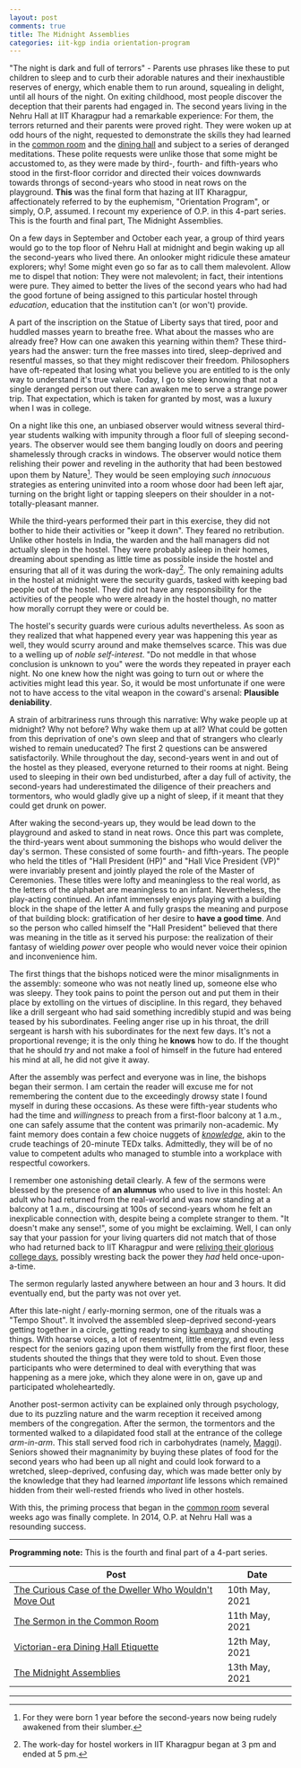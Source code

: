 ```yaml
---
layout: post
comments: true
title: The Midnight Assemblies
categories: iit-kgp india orientation-program
---
```


"The night is dark and full of terrors" - Parents use phrases like these to put children to sleep
and to curb their adorable natures and their inexhaustible reserves of energy, which enable them to
run around, squealing in delight, until all hours of the night. On exiting childhood, most people
discover the deception that their parents had engaged in. The second years living in the Nehru Hall
at IIT Kharagpur had a remarkable experience: For them, the terrors returned and their parents were
proved right. They were woken up at odd hours of the night, requested to demonstrate the skills they
had learned in the [common room](/iit-kgp/india/orientation-program/2021/05/11/orientation-program-iit-kharagpur-part-2/) and the [dining hall](/iit-kgp/india/orientation-program/2021/05/12/orientation-program-iit-kharagpur-part-3/) and subject to a series of deranged
meditations. These polite requests were unlike those that some might be accustomed to, as they were
made by third-, fourth- and fifth-years who stood in the first-floor corridor and directed their
voices downwards towards throngs of second-years who stood in neat rows on the playground. **This**
was the final form that hazing at IIT Kharagpur, affectionately referred to by the euphemism,
"Orientation Program", or simply, O.P, assumed. I recount my experience of O.P. in this 4-part
series. This is the fourth and final part, The Midnight Assemblies.

<!--more-->

On a few days in September and October each year, a group of third years would go to the top floor
of Nehru Hall at midnight and begin waking up all the second-years who lived there. An onlooker
might ridicule these amateur explorers; why! Some might even go so far as to call them
malevolent. Allow me to dispel that notion: They were not malevolent; in fact, their intentions were
pure. They aimed to better the lives of the second years who had had the good fortune of being
assigned to this particular hostel through _education_, education that the institution can't (or
won't) provide.

A part of the inscription on the Statue of Liberty says that tired, poor and huddled masses yearn to
breathe free. What about the masses who are already free?  How can one awaken this yearning within
them? These third-years had the answer: turn the free masses into tired, sleep-deprived and
resentful masses, so that they might rediscover their freedom. Philosophers have oft-repeated that
losing what you believe you are entitled to is the only way to understand it's true value. Today, I
go to sleep knowing that not a single deranged person out there can awaken me to serve a strange
power trip. That expectation, which is taken for granted by most, was a luxury when I was in
college.

On a night like this one, an unbiased observer would witness several third-year students walking
with impunity through a floor full of sleeping second-years. The observer would see them banging
loudly on doors and peering shamelessly through cracks in windows. The observer would notice them
relishing their power and reveling in the authority that had been bestowed upon them by
Nature[^1]. They would be seen employing _such innocuous_ strategies as entering uninvited into a
room whose door had been left ajar, turning on the bright light or tapping sleepers on their
shoulder in a not-totally-pleasant manner.

While the third-years performed their part in this exercise, they did not bother to hide their
activities or "keep it down". They feared no retribution. Unlike other hostels in India, the warden
and the hall managers did not actually sleep in the hostel. They were probably asleep in their
homes, dreaming about spending as little time as possible inside the hostel and ensuring that all of
it was during the work-day[^2]. The only remaining adults in the hostel at midnight were the
security guards, tasked with keeping bad people out of the hostel. They did not have any
responsibility for the activities of the people who were already in the hostel though, no matter how
morally corrupt they were or could be.

The hostel's security guards were curious adults nevertheless. As soon as they realized that what
happened every year was happening this year as well, they would scurry around and make themselves
scarce. This was due to a welling up of _noble self-interest_. "Do not meddle in that whose
conclusion is unknown to you" were the words they repeated in prayer each night. No one knew how the
night was going to turn out or where the activities might lead this year. So, it would be most
unfortunate if one were not to have access to the vital weapon in the coward's arsenal: **Plausible
deniability**.

A strain of arbitrariness runs through this narrative: Why wake people up at midnight? Why not
before? Why wake them up at all? What could be gotten from this deprivation of one's own sleep and
that of strangers who clearly wished to remain uneducated? The first 2 questions can be answered
satisfactorily. While throughout the day, second-years went in and out of the hostel as they
pleased, everyone returned to their rooms at night. Being used to sleeping in their own bed
undisturbed, after a day full of activity, the second-years had underestimated the diligence of
their preachers and tormentors, who would gladly give up a night of sleep, if it meant that they
could get drunk on power.

After waking the second-years up, they would be lead down to the playground and asked to stand in
neat rows. Once this part was complete, the third-years went about summoning the bishops who would
deliver the day's sermon. These consisted of some fourth- and fifth-years. The people who held the
titles of "Hall President (HP)" and "Hall Vice President (VP)" were invariably present and jointly
played the role of the Master of Ceremonies. These titles were lofty and meaningless to the real
world, as the letters of the alphabet are meaningless to an infant. Nevertheless, the play-acting
continued. An infant immensely enjoys playing with a building block in the shape of the letter A and
fully grasps the meaning and purpose of that building block: gratification of her desire to **have a
good time**. And so the person who called himself the "Hall President" believed that there was
meaning in the title as it served his purpose: the realization of their fantasy of wielding
_power_ over people who would never voice their opinion and inconvenience him.

The first things that the bishops noticed were the minor misalignments in the assembly: someone who
was not neatly lined up, someone else who was sleepy. They took pains to point the person out and
put them in their place by extolling on the virtues of discipline. In this regard, they behaved like
a drill sergeant who had said something incredibly stupid and was being teased by his
subordinates. Feeling anger rise up in his throat, the drill sergeant is harsh with his subordinates
for the next few days. It's not a proportional revenge; it is the only thing he **knows** how to
do. If the thought that he should _try_ and not make a fool of himself in the future had entered his
mind at all, he did not give it away.

After the assembly was perfect and everyone was in line, the bishops began their sermon. I am
certain the reader will excuse me for not remembering the content due to the exceedingly drowsy
state I found myself in during these occasions. As these were fifth-year students who had the time
and _willingness_ to preach from a first-floor balcony at 1 a.m., one can safely assume that the
content was primarily non-academic. My faint memory does contain a few choice nuggets of
[_knowledge_](https://www.youtube.com/watch?v=Cv1RJTHf5fk), akin to the crude teachings of 20-minute TEDx talks. Admittedly, they will be of no
value to competent adults who managed to stumble into a workplace with respectful coworkers.

I remember one astonishing detail clearly. A few of the sermons were blessed by the presence of **an
alumnus** who used to live in this hostel: An adult who had returned from the real-world and was now
standing at a balcony at 1 a.m., discoursing at 100s of second-years whom he felt an inexplicable
connection with, despite being a complete stranger to them. "It doesn't make any sense!", some of
you might be exclaiming. Well, I can only say that your passion for your living quarters did not
match that of those who had returned back to IIT Kharagpur and were [reliving their glorious college
days](https://www.youtube.com/watch?v=SlBtQZnm_68), possibly wresting back the power they _had_ held once-upon-a-time.

The sermon regularly lasted anywhere between an hour and 3 hours. It did eventually end, but the
party was not over yet.

After this late-night / early-morning sermon, one of the rituals was a "Tempo Shout". It involved
the assembled sleep-deprived second-years getting together in a circle, getting ready to sing
[kumbaya](https://en.wikipedia.org/wiki/Kumbaya) and shouting things. With hoarse voices, a lot of resentment, little energy, and even less
respect for the seniors gazing upon them wistfully from the first floor, these students shouted the
things that they were told to shout. Even those participants who were determined to deal with
everything that was happening as a mere joke, which they alone were in on, gave up and participated
wholeheartedly.

Another post-sermon activity can be explained only through psychology, due to its puzzling nature
and the warm reception it received among members of the congregation. After the sermon, the
tormentors and the tormented walked to a dilapidated food stall at the entrance of the college
_arm-in-arm_. This stall served food rich in carbohydrates (namely, [Maggi](https://en.wikipedia.org/wiki/Maggi_noodles)). Seniors showed their
magnanimity by buying these plates of food for the second years who had been up all night and could
look forward to a wretched, sleep-deprived, confusing day, which was made better only by the
knowledge that they had learned _important_ life lessons which remained hidden from their
well-rested friends who lived in other hostels.

With this, the priming process that began in the [common room](/iit-kgp/india/orientation-program/2021/05/11/orientation-program-iit-kharagpur-part-2/) several weeks ago was finally
complete. In 2014, O.P. at Nehru Hall was a resounding success.

---

**Programming note:** This is the fourth and final part of a 4-part series.

| Post                                                                                                                                                                  | Date           |
|-----------------------------------------------------------------------------------------------------------------------------------------------------------------------|----------------|
| [The Curious Case of the Dweller Who Wouldn't Move Out](/iit-kgp/india/orientation-program/2021/05/10/orientation-program-iit-kharagpur-part-1/) | 10th May, 2021 |
| [The Sermon in the Common Room](/iit-kgp/india/orientation-program/2021/05/11/orientation-program-iit-kharagpur-part-2/)                         | 11th May, 2021 |
| [Victorian-era Dining Hall Etiquette](/iit-kgp/india/orientation-program/2021/05/12/orientation-program-iit-kharagpur-part-3/)                   | 12th May, 2021 |
| [The Midnight Assemblies](/iit-kgp/india/orientation-program/2021/05/13/orientation-program-iit-kharagpur-part-4/)                               | 13th May, 2021 |

---

[^1]: For they were born 1 year before the second-years now being rudely awakened from their slumber.
[^2]: The work-day for hostel workers in IIT Kharagpur began at 3 pm and ended at 5 pm.
